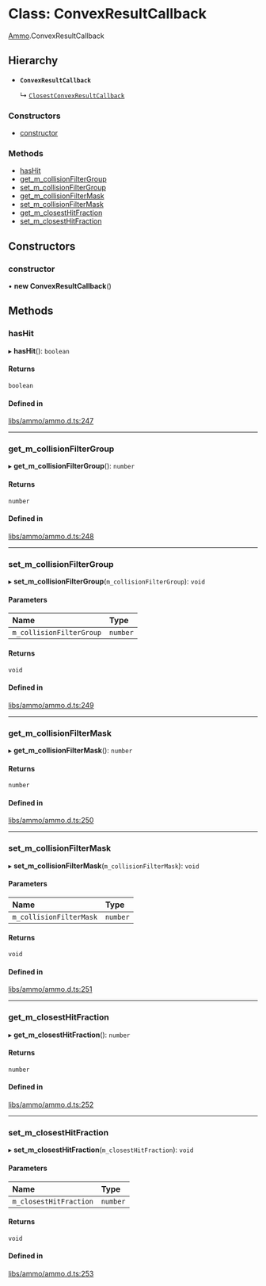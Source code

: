 # Class: ConvexResultCallback

[Ammo](../modules/Ammo.md).ConvexResultCallback

## Hierarchy

- **`ConvexResultCallback`**

  ↳ [`ClosestConvexResultCallback`](Ammo.ClosestConvexResultCallback.md)


### Constructors

- [constructor](Ammo.ConvexResultCallback.md#constructor)

### Methods

- [hasHit](Ammo.ConvexResultCallback.md#hashit)
- [get\_m\_collisionFilterGroup](Ammo.ConvexResultCallback.md#get_m_collisionfiltergroup)
- [set\_m\_collisionFilterGroup](Ammo.ConvexResultCallback.md#set_m_collisionfiltergroup)
- [get\_m\_collisionFilterMask](Ammo.ConvexResultCallback.md#get_m_collisionfiltermask)
- [set\_m\_collisionFilterMask](Ammo.ConvexResultCallback.md#set_m_collisionfiltermask)
- [get\_m\_closestHitFraction](Ammo.ConvexResultCallback.md#get_m_closesthitfraction)
- [set\_m\_closestHitFraction](Ammo.ConvexResultCallback.md#set_m_closesthitfraction)

## Constructors

### constructor

• **new ConvexResultCallback**()

## Methods

### hasHit

▸ **hasHit**(): `boolean`

#### Returns

`boolean`

#### Defined in

[libs/ammo/ammo.d.ts:247](https://github.com/Orillusion/orillusion/blob/main/src/libs/ammo/ammo.d.ts#L247)

___

### get\_m\_collisionFilterGroup

▸ **get_m_collisionFilterGroup**(): `number`

#### Returns

`number`

#### Defined in

[libs/ammo/ammo.d.ts:248](https://github.com/Orillusion/orillusion/blob/main/src/libs/ammo/ammo.d.ts#L248)

___

### set\_m\_collisionFilterGroup

▸ **set_m_collisionFilterGroup**(`m_collisionFilterGroup`): `void`

#### Parameters

| Name | Type |
| :------ | :------ |
| `m_collisionFilterGroup` | `number` |

#### Returns

`void`

#### Defined in

[libs/ammo/ammo.d.ts:249](https://github.com/Orillusion/orillusion/blob/main/src/libs/ammo/ammo.d.ts#L249)

___

### get\_m\_collisionFilterMask

▸ **get_m_collisionFilterMask**(): `number`

#### Returns

`number`

#### Defined in

[libs/ammo/ammo.d.ts:250](https://github.com/Orillusion/orillusion/blob/main/src/libs/ammo/ammo.d.ts#L250)

___

### set\_m\_collisionFilterMask

▸ **set_m_collisionFilterMask**(`m_collisionFilterMask`): `void`

#### Parameters

| Name | Type |
| :------ | :------ |
| `m_collisionFilterMask` | `number` |

#### Returns

`void`

#### Defined in

[libs/ammo/ammo.d.ts:251](https://github.com/Orillusion/orillusion/blob/main/src/libs/ammo/ammo.d.ts#L251)

___

### get\_m\_closestHitFraction

▸ **get_m_closestHitFraction**(): `number`

#### Returns

`number`

#### Defined in

[libs/ammo/ammo.d.ts:252](https://github.com/Orillusion/orillusion/blob/main/src/libs/ammo/ammo.d.ts#L252)

___

### set\_m\_closestHitFraction

▸ **set_m_closestHitFraction**(`m_closestHitFraction`): `void`

#### Parameters

| Name | Type |
| :------ | :------ |
| `m_closestHitFraction` | `number` |

#### Returns

`void`

#### Defined in

[libs/ammo/ammo.d.ts:253](https://github.com/Orillusion/orillusion/blob/main/src/libs/ammo/ammo.d.ts#L253)
